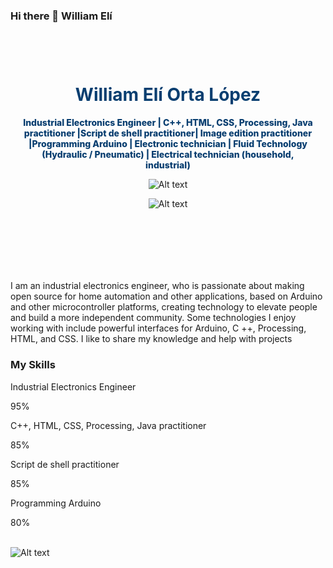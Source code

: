 ### Hi there 👋 William Elí
 
 <header class="w3-container w3-center" style="padding: 44px 16px;" id="home">
    <meta charset="utf-8">
 <h1 class="w3-jumbo">
      <b style="color: #083e70;">William Elí Orta López</b>
</h1>
 <p style="
    color: #083e70;
    font-weight: 800;
">Industrial Electronics Engineer | C++, HTML, CSS, Processing, Java  practitioner |Script de shell practitioner| Image edition practitioner 
|Programming Arduino |  Electronic technician | Fluid Technology (Hydraulic / Pneumatic) | Electrical technician (household, industrial)</p>

 
  ![Alt text](https://raw.githubusercontent.com/ramun9533/Pagina-de-Presentacion/main/Yo.jpg) 
 
  ![Alt text](https://raw.githubusercontent.com/ramun9533/Pagina-de-Presentacion/8fc9f7e550fd477a4fab49dccef50371c788cfd9/2.png.svg) 
  
  
 </header>
 


 
   <section>
 
  <p> I am an industrial electronics engineer, who is passionate about making open source for home automation and other
    applications, based on Arduino and other microcontroller platforms, creating technology to elevate people and build 
    a more independent community. Some technologies I enjoy working with include powerful interfaces for Arduino, C ++, 
    Processing, HTML, and CSS. I like to share my knowledge and help with projects
 </p>


 <h3 class="w3-padding-16">My Skills</h3>
 <p class="w3-wide">Industrial Electronics Engineer</p>
 <div class="w3-light-grey">
   <div class="w3-container w3-center w3-padding-small w3-dark-grey" style="width:95%">95%</div>
 </div>
 <p class="w3-wide">C++, HTML, CSS, Processing, Java  practitioner </p>
 <div class="w3-light-grey">
   <div class="w3-container w3-center w3-padding-small w3-dark-grey" style="width:85%">85%</div>
 </div>
 <p class="w3-wide">Script de shell practitioner </p>
 <div class="w3-light-grey">
   <div class="w3-container w3-center w3-padding-small w3-dark-grey" style="width:85%">85%</div>
 </div>


 <p class="w3-wide">Programming Arduino </p>
 <div class="w3-light-grey">
   <div class="w3-container w3-center w3-padding-small w3-dark-grey" style="width:80%">80%</div>
 </div><br>
   
    

 ![Alt text](https://github.com/ramun9533/Pagina-de-Presentacion/blob/main/5.png?raw=true)
 
 
 
 
